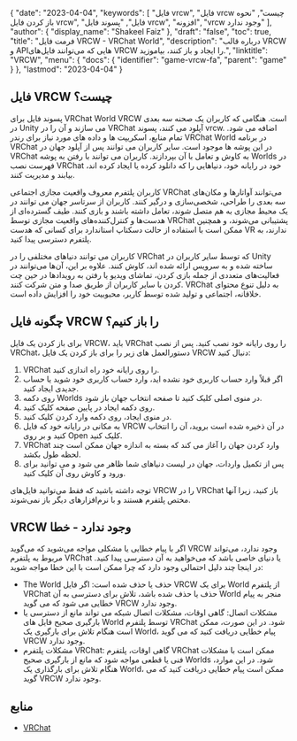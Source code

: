 {
  "date": "2023-04-04",
  "keywords": [
"فایل vrcw",
"فایل vrcw چیست",
"نحوه باز کردن فایل vrcw",
"فایل",
"پسوند فایل vrcw",
"افزونه",
"vrcw وجود ندارد"
],
  "author": {
    "display_name": "Shakeel Faiz"
},
  "draft": "false",
  "toc": true,
  "title": "فرمت فایل VRCW - VRChat World",
  "description": "درباره قالب VRCW و APIهایی که می‌توانند فایل‌های VRCW را ایجاد و باز کنند، بیاموزید.",
  "linktitle": "VRCW",
  "menu": {
    "docs": {
      "identifier": "game-vrcw-fa",
      "parent": "game"
}
},
  "lastmod": "2023-04-04"
}

## فایل VRCW چیست؟

پسوند فایل برای VRChat World VRCW است. هنگامی که کاربران یک صحنه سه بعدی در Unity می سازند و آن را در VRChat آپلود می کنند، پسوند vrcw. اضافه می شود. تمام منابع، اسکریپت ها و داده های مورد نیاز برای رندر VRChat World در برنامه VRChat در این پوشه ها موجود است. سایر کاربران می توانند پس از آپلود جهان در VRChat به کاوش و تعامل با آن بپردازند. کاربران می توانند با رفتن به پوشه Worlds در فهرست نصب VRChat خود در رایانه خود، دنیاهایی را که دانلود کرده یا ایجاد کرده اند، بیابند و مدیریت کنند.

کاربران پلتفرم معروف واقعیت مجازی اجتماعی VRChat می‌توانند آواتارها و مکان‌های سه بعدی را طراحی، شخصی‌سازی و درگیر کنند. کاربران از سرتاسر جهان می توانند در یک محیط مجازی به هم متصل شوند، تعامل داشته باشند و بازی کنند. طیف گسترده‌ای از هدست‌ها و کنترل‌کننده‌های واقعیت مجازی توسط VRChat پشتیبانی می‌شوند، و همچنین ممکن است با استفاده از حالت دسکتاپ استاندارد برای کسانی که هدست VR ندارند، به پلتفرم دسترسی پیدا کنید.

کاربران می توانند دنیاهای مختلفی را در VRChat که توسط سایر کاربران در Unity ساخته شده و به سرویس ارائه شده اند، کاوش کنند. علاوه بر این، آن‌ها می‌توانند در فعالیت‌های متعددی از جمله بازی کردن، تماشای ویدیو یا رفتن به رویدادها در حین چت کردن با سایر کاربران از طریق صدا و متن شرکت کنند. VRChat به دلیل تنوع محتوای خلاقانه، اجتماعی و تولید شده توسط کاربر، محبوبیت خود را افزایش داده است.

## چگونه فایل VRCW را باز کنیم؟

برای باز کردن یک فایل VRCW، باید VRChat را روی رایانه خود نصب کنید. پس از نصب VRChat، دستورالعمل های زیر را برای باز کردن یک فایل VRCW دنبال کنید:

1. VRChat را روی رایانه خود راه اندازی کنید.
2. اگر قبلاً وارد حساب کاربری خود نشده اید، وارد حساب کاربری خود شوید یا حساب جدیدی ایجاد کنید.
3. روی دکمه Worlds در منوی اصلی کلیک کنید تا صفحه انتخاب جهان باز شود.
4. روی دکمه ایجاد در پایین صفحه کلیک کنید.
5. در منوی ایجاد، روی دکمه وارد کردن کلیک کنید.
6. به مکانی در رایانه خود که فایل VRCW در آن ذخیره شده است بروید، آن را انتخاب کنید و بر روی Open کلیک کنید.
7. VRChat وارد کردن جهان را آغاز می کند که بسته به اندازه جهان ممکن است چند لحظه طول بکشد.
8. پس از تکمیل واردات، جهان در لیست دنیاهای شما ظاهر می شود و می توانید برای ورود و کاوش روی آن کلیک کنید.

توجه داشته باشید که فقط می‌توانید فایل‌های VRCW را در VRChat باز کنید، زیرا آنها مختص پلتفرم هستند و با نرم‌افزارهای دیگر باز نمی‌شوند.

## VRCW وجود ندارد - خطا

اگر با پیام خطایی یا مشکلی مواجه می‌شوید که می‌گوید VRCW وجود ندارد، می‌تواند مربوط به پلتفرم VRChat یا دنیای خاصی باشد که می‌خواهید به آن دسترسی پیدا کنید. در اینجا چند دلیل احتمالی وجود دارد که چرا ممکن است با این خطا مواجه شوید:

- The World حذف یا حذف شده است: اگر فایل VRCW برای یک World از پلتفرم VRChat حذف یا حذف شده باشد، تلاش برای دسترسی به آن World منجر به پیام خطایی می شود که می گوید VRCW وجود ندارد.
- مشکلات اتصال: گاهی اوقات، مشکلات اتصال شبکه می تواند مانع از دسترسی یا بارگیری صحیح فایل های World توسط پلتفرم VRChat شود. در این صورت، ممکن است هنگام تلاش برای بارگیری یک World، پیام خطایی دریافت کنید که می گوید VRCW وجود ندارد.
- مشکلات پلتفرم VRChat: گاهی اوقات، پلتفرم VRChat ممکن است با مشکلات فنی یا قطعی مواجه شود که مانع از بارگیری صحیح Worlds شود. در این موارد، هنگام تلاش برای بارگذاری یک World، ممکن است پیام خطایی دریافت کنید که می گوید VRCW وجود ندارد.

## منابع
* [VRChat](https://en.wikipedia.org/wiki/VRChat)


